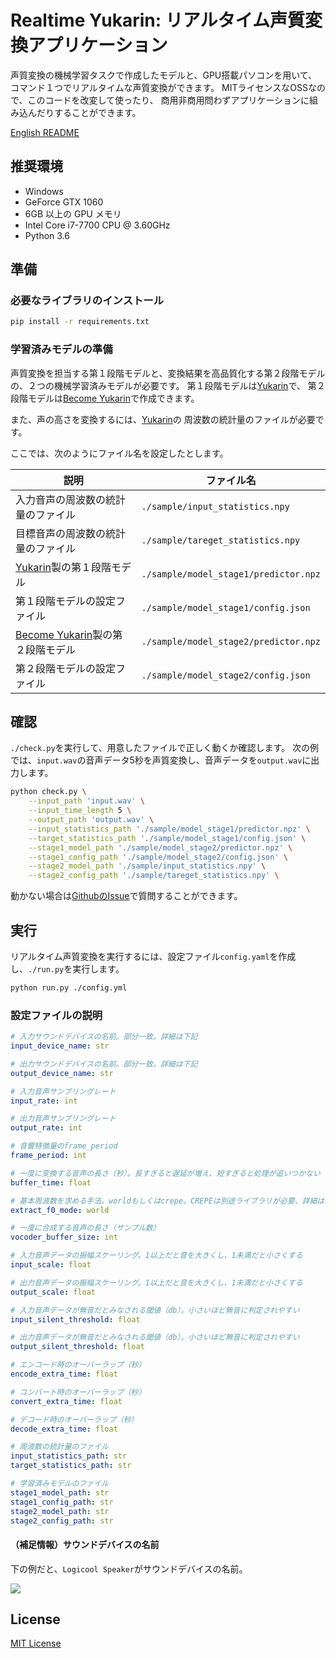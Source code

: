 # Realtime Yukarin: リアルタイム声質変換アプリケーション
声質変換の機械学習タスクで作成したモデルと、GPU搭載パソコンを用いて、
コマンド１つでリアルタイムな声質変換ができます。
MITライセンスなOSSなので、このコードを改変して使ったり、
商用非商用問わずアプリケーションに組み込んだりすることができます。

[English README](./README.md)

## 推奨環境
* Windows
* GeForce GTX 1060
* 6GB 以上の GPU メモリ
* Intel Core i7-7700 CPU @ 3.60GHz
* Python 3.6

## 準備
### 必要なライブラリのインストール
```bash
pip install -r requirements.txt
```

### 学習済みモデルの準備
声質変換を担当する第１段階モデルと、変換結果を高品質化する第２段階モデルの、２つの機械学習済みモデルが必要です。
第１段階モデルは[Yukarin](https://github.com/Hiroshiba/yukarin)で、
第２段階モデルは[Become Yukarin](https://github.com/Hiroshiba/become-yukarin)で作成できます。

また、声の高さを変換するには、[Yukarin](https://github.com/Hiroshiba/yukarin)の
周波数の統計量のファイルが必要です。

ここでは、次のようにファイル名を設定したとします。

|  説明  |  ファイル名  |
| ---- | ---- |
|  入力音声の周波数の統計量のファイル  |  `./sample/input_statistics.npy`  |
|  目標音声の周波数の統計量のファイル  |  `./sample/tareget_statistics.npy`  |
|  [Yukarin](https://github.com/Hiroshiba/yukarin)製の第１段階モデル  |  `./sample/model_stage1/predictor.npz`  |
|  第１段階モデルの設定ファイル  |  `./sample/model_stage1/config.json`  |
|  [Become Yukarin](https://github.com/Hiroshiba/become-yukarin)製の第２段階モデル  |  `./sample/model_stage2/predictor.npz`  |
|  第２段階モデルの設定ファイル  |  `./sample/model_stage2/config.json`  |

## 確認
`./check.py`を実行して、用意したファイルで正しく動くか確認します。
次の例では、`input.wav`の音声データ5秒を声質変換し、音声データを`output.wav`に出力します。

```bash
python check.py \
    --input_path 'input.wav' \
    --input_time_length 5 \
    --output_path 'output.wav' \
    --input_statistics_path './sample/model_stage1/predictor.npz' \
    --target_statistics_path './sample/model_stage1/config.json' \
    --stage1_model_path './sample/model_stage2/predictor.npz' \
    --stage1_config_path './sample/model_stage2/config.json' \
    --stage2_model_path './sample/input_statistics.npy' \
    --stage2_config_path './sample/tareget_statistics.npy' \

```

動かない場合は[GithubのIssue](https://github.com/Hiroshiba/realtime-yukarin/issues)で質問することができます。

## 実行
リアルタイム声質変換を実行するには、設定ファイル`config.yaml`を作成し、`./run.py`を実行します。

```bash
python run.py ./config.yml
```

### 設定ファイルの説明
```yaml
# 入力サウンドデバイスの名前。部分一致。詳細は下記
input_device_name: str

# 出力サウンドデバイスの名前。部分一致。詳細は下記
output_device_name: str

# 入力音声サンプリングレート
input_rate: int

# 出力音声サンプリングレート
output_rate: int

# 音響特徴量のframe_period
frame_period: int

# 一度に変換する音声の長さ（秒）。長すぎると遅延が増え、短すぎると処理が追いつかない
buffer_time: float

# 基本周波数を求める手法。worldもしくはcrepe。CREPEは別途ライブラリが必要、詳細はrequirements.txt
extract_f0_mode: world

# 一度に合成する音声の長さ（サンプル数）
vocoder_buffer_size: int

# 入力音声データの振幅スケーリング。1以上だと音を大きくし、1未満だと小さくする
input_scale: float

# 出力音声データの振幅スケーリング。1以上だと音を大きくし、1未満だと小さくする
output_scale: float

# 入力音声データが無音だとみなされる閾値（db）。小さいほど無音に判定されやすい
input_silent_threshold: float

# 出力音声データが無音だとみなされる閾値（db）。小さいほど無音に判定されやすい
output_silent_threshold: float

# エンコード時のオーバーラップ（秒）
encode_extra_time: float

# コンバート時のオーバーラップ（秒）
convert_extra_time: float

# デコード時のオーバーラップ（秒）
decode_extra_time: float

# 周波数の統計量のファイル
input_statistics_path: str
target_statistics_path: str

# 学習済みモデルのファイル
stage1_model_path: str
stage1_config_path: str
stage2_model_path: str
stage2_config_path: str
```

#### （補足情報）サウンドデバイスの名前
下の例だと、`Logicool Speaker`がサウンドデバイスの名前。

<img src='https://user-images.githubusercontent.com/4987327/59046047-2eaf9980-88bc-11e9-8732-0a7d80ef2d2e.png'>

## License
[MIT License](./LICENSE)
